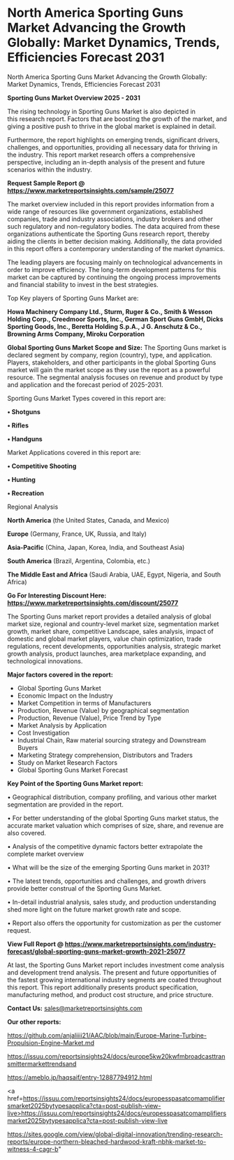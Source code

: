 # North America Sporting Guns Market Advancing the Growth Globally: Market Dynamics, Trends, Efficiencies Forecast 2031
North America Sporting Guns Market Advancing the Growth Globally: Market Dynamics, Trends, Efficiencies Forecast 2031

<Strong> Sporting Guns Market Overview 2025 - 2031</strong>

The rising technology in Sporting Guns Market is also depicted in this research report. Factors that are boosting the growth of the market, and giving a positive push to thrive in the global market is explained in detail.

Furthermore, the report highlights on emerging trends, significant drivers, challenges, and opportunities, providing all necessary data for thriving in the industry. This report market research offers a comprehensive perspective, including an in-depth analysis of the present and future scenarios within the industry.

<strong>Request Sample Report @ <a href=https://www.marketreportsinsights.com/sample/25077>https://www.marketreportsinsights.com/sample/25077</a></strong>

The market overview included in this report provides information from a wide range of resources like government organizations, established companies, trade and industry associations, industry brokers and other such regulatory and non-regulatory bodies. The data acquired from these organizations authenticate the Sporting Guns research report, thereby aiding the clients in better decision making. Additionally, the data provided in this report offers a contemporary understanding of the market dynamics.

The leading players are focusing mainly on technological advancements in order to improve efficiency. The long-term development patterns for this market can be captured by continuing the ongoing process improvements and financial stability to invest in the best strategies.

Top Key players of Sporting Guns Market are:

<strong>Howa Machinery Company Ltd., Sturm, Ruger & Co., Smith & Wesson Holding Corp., Creedmoor Sports, Inc., German Sport Guns GmbH, Dicks Sporting Goods, Inc., Beretta Holding S.p.A., J G. Anschutz & Co., Browning Arms Company, Miroku Corporation</strong>

<strong><b>Global Sporting Guns Market Scope and Size:</b></strong>
The Sporting Guns market is declared segment by company, region (country), type, and application. Players, stakeholders, and other participants in the global Sporting Guns market will gain the market scope as they use the report as a powerful resource. The segmental analysis focuses on revenue and product by type and application and the forecast period of 2025-2031.

Sporting Guns Market Types covered in this report are:

<strong>• Shotguns

• Rifles

• Handguns</strong>

Market Applications covered in this report are:

<strong>• Competitive Shooting

• Hunting

• Recreation</strong> 

Regional Analysis

<strong>North America</strong> (the United States, Canada, and Mexico)

<strong>Europe</strong> (Germany, France, UK, Russia, and Italy)

<strong>Asia-Pacific</strong> (China, Japan, Korea, India, and Southeast Asia)

<strong>South America</strong> (Brazil, Argentina, Colombia, etc.)

<strong>The Middle East and Africa</strong> (Saudi Arabia, UAE, Egypt, Nigeria, and South Africa)

<strong>Go For Interesting Discount Here: <a href=https://www.marketreportsinsights.com/discount/25077>https://www.marketreportsinsights.com/discount/25077</a></strong>

The Sporting Guns market report provides a detailed analysis of global market size, regional and country-level market size, segmentation market growth, market share, competitive Landscape, sales analysis, impact of domestic and global market players, value chain optimization, trade regulations, recent developments, opportunities analysis, strategic market growth analysis, product launches, area marketplace expanding, and technological innovations.

<strong><b>Major factors covered in the report:</b></strong>
<ul>
  <li>Global Sporting Guns Market </li>
  <li>Economic Impact on the Industry</li>
  <li>Market Competition in terms of Manufacturers</li>
  <li>Production, Revenue (Value) by geographical segmentation</li>
  <li>Production, Revenue (Value), Price Trend by Type</li>
  <li>Market Analysis by Application</li>
  <li>Cost Investigation</li>
  <li>Industrial Chain, Raw material sourcing strategy and Downstream Buyers</li>
  <li>Marketing Strategy comprehension, Distributors and Traders</li>
  <li>Study on Market Research Factors</li>
  <li>Global Sporting Guns Market Forecast</li>
</ul>

<strong><b>Key Point of the Sporting Guns Market report:</b></strong>

• Geographical distribution, company profiling, and various other market segmentation are provided in the report.

• For better understanding of the global Sporting Guns market status, the accurate market valuation which comprises of size, share, and revenue are also covered.

• Analysis of the competitive dynamic factors better extrapolate the complete market overview

• What will be the size of the emerging Sporting Guns market in 2031?

• The latest trends, opportunities and challenges, and growth drivers provide better construal of the Sporting Guns Market.

• In-detail industrial analysis, sales study, and production understanding shed more light on the future market growth rate and scope.

• Report also offers the opportunity for customization as per the customer request.

<strong><b>View Full Report @ <a href=https://www.marketreportsinsights.com/industry-forecast/global-sporting-guns-market-growth-2021-25077>https://www.marketreportsinsights.com/industry-forecast/global-sporting-guns-market-growth-2021-25077</a></b></strong>


At last, the Sporting Guns Market report includes investment come analysis and development trend analysis. The present and future opportunities of the fastest growing international industry segments are coated throughout this report. This report additionally presents product specification, manufacturing method, and product cost structure, and price structure.

<strong>Contact Us:</strong>
sales@marketreportsinsights.com

<strong>Our other reports:</strong>

<a href=https://github.com/anjaliiii21/AAC/blob/main/Europe-Marine-Turbine-Propulsion-Engine-Market.md>https://github.com/anjaliiii21/AAC/blob/main/Europe-Marine-Turbine-Propulsion-Engine-Market.md</a>

<a href=https://issuu.com/reportsinsights24/docs/europe5kw20kwfmbroadcasttransmittermarkettrendsand>https://issuu.com/reportsinsights24/docs/europe5kw20kwfmbroadcasttransmittermarkettrendsand</a>

<a href=https://ameblo.jp/haqsaif/entry-12887794912.html>https://ameblo.jp/haqsaif/entry-12887794912.html</a>

<a href=https://issuu.com/reportsinsights24/docs/europesspasatcomamplifiersmarket2025bytypesapplica?cta=post-publish-view-live>https://issuu.com/reportsinsights24/docs/europesspasatcomamplifiersmarket2025bytypesapplica?cta=post-publish-view-live</a>

<a href=https://sites.google.com/view/global-digital-innovation/trending-research-reports/europe-northern-bleached-hardwood-kraft-nbhk-market-to-witness-4-cagr-b>https://sites.google.com/view/global-digital-innovation/trending-research-reports/europe-northern-bleached-hardwood-kraft-nbhk-market-to-witness-4-cagr-b</a>"
